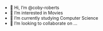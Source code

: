- 👋 Hi, I’m @coby-roberts
- 👀 I’m interested in Movies
- 🌱 I’m currently studying Computer Science
- 💞️ I’m looking to collaborate on ...

<!---
coby-roberts/coby-roberts is a ✨ special ✨ repository because its `README.md` (this file) appears on your GitHub profile.
You can click the Preview link to take a look at your changes.
--->
